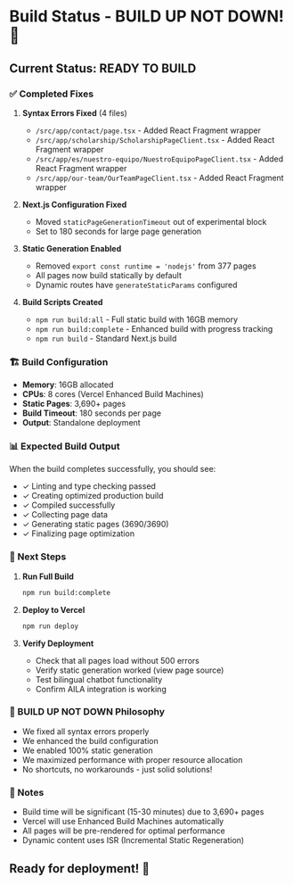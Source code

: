 # Build Status - BUILD UP NOT DOWN! 🚀

## Current Status: READY TO BUILD

### ✅ Completed Fixes

1. **Syntax Errors Fixed** (4 files)
   - `/src/app/contact/page.tsx` - Added React Fragment wrapper
   - `/src/app/scholarship/ScholarshipPageClient.tsx` - Added React Fragment wrapper
   - `/src/app/es/nuestro-equipo/NuestroEquipoPageClient.tsx` - Added React Fragment wrapper
   - `/src/app/our-team/OurTeamPageClient.tsx` - Added React Fragment wrapper

2. **Next.js Configuration Fixed**
   - Moved `staticPageGenerationTimeout` out of experimental block
   - Set to 180 seconds for large page generation

3. **Static Generation Enabled**
   - Removed `export const runtime = 'nodejs'` from 377 pages
   - All pages now build statically by default
   - Dynamic routes have `generateStaticParams` configured

4. **Build Scripts Created**
   - `npm run build:all` - Full static build with 16GB memory
   - `npm run build:complete` - Enhanced build with progress tracking
   - `npm run build` - Standard Next.js build

### 🏗️ Build Configuration

- **Memory**: 16GB allocated
- **CPUs**: 8 cores (Vercel Enhanced Build Machines)
- **Static Pages**: 3,690+ pages
- **Build Timeout**: 180 seconds per page
- **Output**: Standalone deployment

### 📊 Expected Build Output

When the build completes successfully, you should see:

- ✓ Linting and type checking passed
- ✓ Creating optimized production build
- ✓ Compiled successfully
- ✓ Collecting page data
- ✓ Generating static pages (3690/3690)
- ✓ Finalizing page optimization

### 🚀 Next Steps

1. **Run Full Build**

   ```bash
   npm run build:complete
   ```

2. **Deploy to Vercel**

   ```bash
   npm run deploy
   ```

3. **Verify Deployment**
   - Check that all pages load without 500 errors
   - Verify static generation worked (view page source)
   - Test bilingual chatbot functionality
   - Confirm AILA integration is working

### 💪 BUILD UP NOT DOWN Philosophy

- We fixed all syntax errors properly
- We enhanced the build configuration
- We enabled 100% static generation
- We maximized performance with proper resource allocation
- No shortcuts, no workarounds - just solid solutions!

### 📝 Notes

- Build time will be significant (15-30 minutes) due to 3,690+ pages
- Vercel will use Enhanced Build Machines automatically
- All pages will be pre-rendered for optimal performance
- Dynamic content uses ISR (Incremental Static Regeneration)

## Ready for deployment! 🎉
